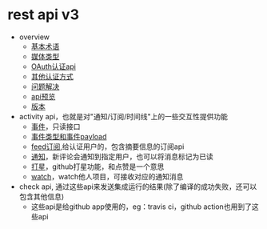 # rest api v3 

- overview
  - [基本术语](/todo/skill/github-api-v3/overview/hello.md)
  - [媒体类型](/todo/skill/github-api-v3/overview/media-types.md)
  - [OAuth认证api](/todo/skill/github-api-v3/overview/oauth-api.md)
  - [其他认证方式](/todo/skill/github-api-v3/overview/other-auth.md)
  - [问题解决](/todo/skill/github-api-v3/overview/trouble-shooting.md)
  - [api预览](/todo/skill/github-api-v3/overview/api-previews.md)
  - [版本](/todo/skill/github-api-v3/overview/versions.md)
- activity api，也就是对"通知/订阅/时间线"上的一些交互性提供功能
  - [事件](/todo/skill/github-api-v3/activity/events.md)，只读接口
  - [事件类型和事件payload](/todo/skill/github-api-v3/activity/event-payload.md)
  - [feed订阅](/todo/skill/github-api-v3/activity/feeds.md),给认证用户的，包含摘要信息的订阅api
  - [通知](/todo/skill/github-api-v3/activity/notifications.md)，新评论会通知到指定用户，也可以将消息标记为已读
  - [打星](/todo/skill/github-api-v3/activity/starring.md)，github打星功能，和点赞是一个意思
  - [watch](/todo/skill/github-api-v3/activity/watching.md)，watch他人项目，可接收对应的通知消息
- check api, 通过这些api来发送集成运行的结果(除了编译的成功失败，还可以包含其他信息)
  - 这些api是给github app使用的，eg：travis ci，github action也用到了这些api
